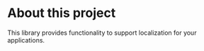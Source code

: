 # About this project
This library provides functionality to support localization for your applications.